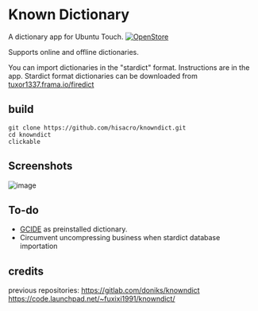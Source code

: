 # Known Dictionary

A dictionary app for Ubuntu Touch. [![OpenStore](https://open-store.io/badges/en_US.png)](https://open-store.io/app/knowndict.hisacro)

Supports online and offline dictionaries. 

You can import dictionaries in the "stardict" format. Instructions are in the app.
Stardict format dictionaries can be downloaded from  [tuxor1337.frama.io/firedict][1]

## build

```
git clone https://github.com/hisacro/knowndict.git
cd knowndict 
clickable

```
## Screenshots

![image](https://github.com/user-attachments/assets/daa19013-6f8d-4f61-9a84-1b202a3f6436)

## To-do

* [GCIDE][2] as preinstalled dictionary.
* Circumvent uncompressing business when stardict database importation

## credits

previous repositories:
https://gitlab.com/doniks/knowndict
https://code.launchpad.net/~fuxixi1991/knowndict/

[1]: https://web.archive.org/web/20240820104935/https://tuxor1337.frama.io/firedict/dictionaries.html
[2]: https://gcide.gnu.org.ua/

